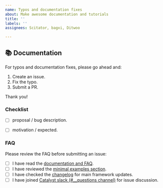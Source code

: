 ```yaml
---
name: Typos and documentation fixes
about: Make awesome documentation and tutorials
title: ''
labels: ''
assignees: Scitator, bagxi, Ditwoo

---
```


## 📚 Documentation

For typos and documentation fixes, please go ahead and:

1. Create an issue.
2. Fix the typo.   
3. Submit a PR.

Thank you!


### Checklist
- [ ] proposal / bug description.
- [ ] motivation / expected.
  

### FAQ
Please review the FAQ before submitting an issue:
- [ ] I have read the [documentation and FAQ](https://catalyst-team.github.io/catalyst/).
- [ ] I have reviewed the [minimal examples section](https://github.com/catalyst-team/catalyst#minimal-examples).
- [ ] I have checked the [changelog](https://github.com/catalyst-team/catalyst/blob/master/CHANGELOG.md) for main framework updates.
- [ ] I have joined [Catalyst slack (#__questions channel)](https://join.slack.com/t/catalyst-team-core/shared_invite/zt-d9miirnn-z86oKDzFMKlMG4fgFdZafw) for issue discussion.
